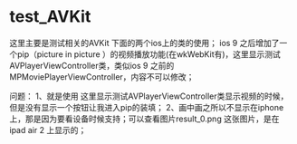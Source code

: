 # test_AVKit

这里主要是测试相关的AVKit 下面的两个ios上的类的使用；
ios 9 之后增加了一个pip（picture in picture ）的视频播放功能(在wkWebKit有)，这里显示测试AVPlayerViewController类，类似ios 9 之前的MPMoviePlayerViewController，内容不可以修改；

问题：
1、就是使用 这里显示测试AVPlayerViewController类显示视频的时候，但是没有显示一个按钮让我进入pip的装填；
2、画中画之所以不显示在iphone上，那是因为要看设备时候支持；可以查看图片result_0.png 这张图片，是在ipad air 2 上显示的；
